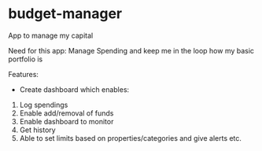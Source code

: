 # budget-manager
App to manage my capital

Need for this app:
Manage Spending and keep me in the loop how my basic portfolio is

Features:
- Create dashboard which enables:
1. Log spendings
2. Enable add/removal of funds
3. Enable dashboard to monitor
4. Get history
5. Able to set limits based on properties/categories and give alerts etc.
